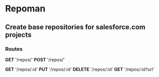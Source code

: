 # Repoman
## Create base repositories for salesforce.com projects

### Routes

__GET__ '/repos/'
__POST__ '/repos/'

__GET__ '/repos/:id'
__PUT__ '/repos/:id'
__DELETE__ '/repos/:id'
__GET__ '/repos/:id?url'